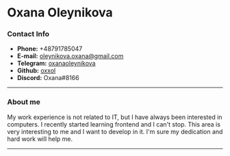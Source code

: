 # **Oxana Oleynikova**

### **Contact Info**

- **Phone:** +48791785047
- **E-mail:** oleynikova.oxana@gmail.com
- **Telegram:** [oxanaoleynikova](https://t.me/oxanaoleynikova)
- **Github:** [oxxol](https://github.com/oxxol)
- **Discord:** Oxana#8166

---

### **About me**

My work experience is not related to IT, but I have always been interested in computers. I recently started learning frontend and I can't stop. This area is very interesting to me and I want to develop in it. I'm sure my dedication and hard work will help me.

---
